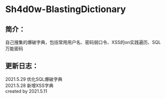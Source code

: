 # Sh4d0w-BlastingDictionary  
## 简介：  
自己搜集的爆破字典，包括常用用户名、密码弱口令、XSS的on实践遍历、SQL万能密码  

## 更新日志：  
2021.5.29 优化SQL爆破字典  
2021.5.28 新增XSS字典  
created by 2021.5.11  
